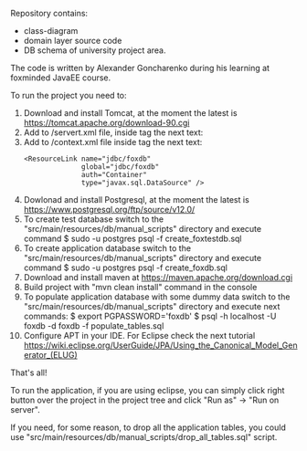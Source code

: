 Repository contains: 
- class-diagram
- domain layer source code
- DB schema
of university project area.

The code is written by Alexander Goncharenko during his learning at foxminded JavaEE course.

To run the project you need to:
1. Download and install Tomcat, at the moment the latest is https://tomcat.apache.org/download-90.cgi
2. Add to <tomcat server folder>/servert.xml file, inside </GlobalNamingResources> tag the next text:
   <Resource name="jdbc/foxdb" 
      global="jdbc/foxdb" 
      auth="Container" 
      type="javax.sql.DataSource" 
      driverClassName="org.postgresql.Driver" 
      url="jdbc:postgresql://localhost/foxdb" 
      username="foxdb" 
      password="foxdb"       
      maxActive="100" 
      maxIdle="20" 
      minIdle="5" 
      maxWait="10000" />
3. Add to <tomcat server folder>/context.xml file inside <Context> tag the next text:
    ```
    <ResourceLink name="jdbc/foxdb"
                  global="jdbc/foxdb"
                  auth="Container"
                  type="javax.sql.DataSource" />
   ```
4. Dowlonad and install Postgresql, at the moment the latest is https://www.postgresql.org/ftp/source/v12.0/
5. To create test database switch to the "src/main/resources/db/manual_scripts" directory and execute command
   $ sudo -u postgres psql -f create_foxtestdb.sql
6. To create application database switch to the "src/main/resources/db/manual_scripts" directory and execute command
   $ sudo -u postgres psql -f create_foxdb.sql
7. Download and install maven at https://maven.apache.org/download.cgi
8. Build project with "mvn clean install" command in the console
9. To populate application database with some dummy data switch to the "src/main/resources/db/manual_scripts" directory and execute next commands:
   $ export PGPASSWORD='foxdb'
   $ psql -h localhost -U foxdb -d foxdb -f populate_tables.sql
10. Configure APT in your IDE. For Eclipse check the next tutorial https://wiki.eclipse.org/UserGuide/JPA/Using_the_Canonical_Model_Generator_(ELUG)

That's all!

To run the application, if you are using eclipse, you can simply click right button over the project in the project tree and click "Run as" -> "Run on server".

If you need, for some reason, to drop all the application tables, you could use "src/main/resources/db/manual_scripts/drop_all_tables.sql" script.
